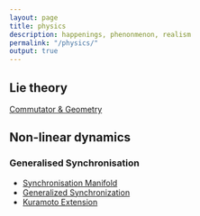 ```yaml
---
layout: page
title: physics
description: happenings, phenonmenon, realism
permalink: "/physics/"
output: true
---
```

## Lie theory
[Commutator \& Geometry](Lie-commutator)

## Non-linear dynamics
### Generalised Synchronisation
* [Synchronisation Manifold](https://journals.aps.org/pre/abstract/10.1103/PhysRevE.98.032217)
* [Generalized Synchronization](https://prezi.com/view/mPVFgZi7EvJQEK0Eyl9b/)
* [Kuramoto Extension](https://prezi.com/view/v4QTpQSwCUMPMpkcx2oU/)
